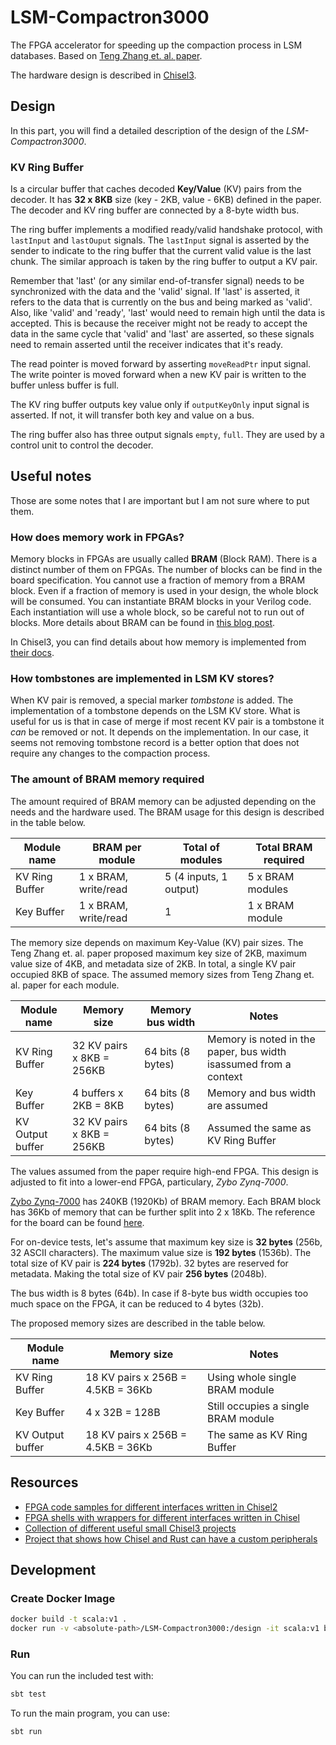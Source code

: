 LSM-Compactron3000
=======================

The FPGA accelerator for speeding up the compaction process in LSM databases.
Based on [Teng Zhang et. al. paper](https://www.usenix.org/system/files/fast20-zhang_teng.pdf).

The hardware design is described in [Chisel3](https://github.com/chipsalliance/chisel).

## Design

In this part, you will find a detailed description of the design of the *LSM-Compactron3000*.

### KV Ring Buffer

Is a circular buffer that caches decoded **Key/Value** (KV) pairs from the decoder. It has **32 x 8KB** size (key - 2KB, value - 6KB) defined in the paper. The decoder and KV ring buffer are connected by a 8-byte width bus. 

The ring buffer implements a modified ready/valid handshake protocol, with `lastInput` and `lastOuput` signals. The `lastInput` signal is asserted by the sender to indicate to the ring buffer that the current valid value is the last chunk. The similar approach is taken by the ring buffer to output a KV pair.

Remember that 'last' (or any similar end-of-transfer signal) needs to be synchronized with the data and the 'valid' signal. If 'last' is asserted, it refers to the data that is currently on the bus and being marked as 'valid'. Also, like 'valid' and 'ready', 'last' would need to remain high until the data is accepted. This is because the receiver might not be ready to accept the data in the same cycle that 'valid' and 'last' are asserted, so these signals need to remain asserted until the receiver indicates that it's ready.

The read pointer is moved forward by asserting `moveReadPtr` input signal. The write pointer is moved forward when a new KV pair is written to the buffer unless buffer is full.

The KV ring buffer outputs key value only if `outputKeyOnly` input signal is asserted. If not, it will transfer both key and value on a bus.

The ring buffer also has three output signals `empty`, `full`. They are used by a control unit to control the decoder.

## Useful notes

Those are some notes that I are important but I am not sure where to put them.

### How does memory work in FPGAs?

Memory blocks in FPGAs are usually called **BRAM** (Block RAM). There is a distinct number of them on FPGAs. The number of blocks can be find in the board specification. You cannot use a fraction of memory from a BRAM block. Even if a fraction of memory is used in your design, the whole block will be consumed. You can instantiate BRAM blocks in your Verilog code. Each instantiation will use a whole block, so be careful not to run out of blocks. More details about BRAM can be found in [this blog post](https://community.element14.com/challenges-projects/design-challenges/summer-of-fpga/b/blog/posts/number-plate-recognition-3-implementing-block-ram-using-verilog).

In Chisel3, you can find details about how memory is implemented from [their docs](https://www.chisel-lang.org/chisel3/docs/explanations/memories.html).

### How tombstones are implemented in LSM KV stores?

When KV pair is removed, a special marker *tombstone* is added. The implementation of a tombstone depends on the LSM KV store. What is useful for us is that in case of merge if most recent KV pair is a tombstone it *can* be removed or not. It depends on the implementation. In our case, it seems not removing tombstone record is a better option that does not require any changes to the compaction process.

### The amount of BRAM memory required

The amount required of BRAM memory can be adjusted depending on the needs and the hardware used. The BRAM usage for this design is described in the table below.

| Module name    | BRAM per module      | Total of modules       | Total BRAM required |
|----------------|----------------------|------------------------|---------------------|
| KV Ring Buffer | 1 x BRAM, write/read | 5 (4 inputs, 1 output) | 5 x BRAM modules    |
| Key Buffer     | 1 x BRAM, write/read | 1                      | 1 x BRAM module     |

The memory size depends on maximum Key-Value (KV) pair sizes. The Teng Zhang et. al. paper proposed maximum key size of 2KB, maximum value size of 4KB, and metadata size of 2KB. In total, a single KV pair occupied 8KB of space. The assumed memory sizes from Teng Zhang et. al. paper for each module.

| Module name      | Memory size               | Memory bus width  | Notes |
|------------------|---------------------------|-------------------|-------|
| KV Ring Buffer   | 32 KV pairs x 8KB = 256KB | 64 bits (8 bytes) | Memory is noted in the paper, bus width isassumed from a context |
| Key Buffer       | 4 buffers x 2KB = 8KB     | 64 bits (8 bytes) | Memory and bus width are assumed |
| KV Output buffer | 32 KV pairs x 8KB = 256KB | 64 bits (8 bytes) | Assumed the same as KV Ring Buffer |

The values assumed from the paper require high-end FPGA. This design is adjusted to fit into a lower-end FPGA, particulary, *Zybo Zynq-7000*. 

[Zybo Zynq-7000](https://digilent.com/reference/programmable-logic/zybo/start) has 240KB (1920Kb) of BRAM memory. Each BRAM block has 36Kb of memory that can be further split into 2 x 18Kb. The reference for the board can be found [here](https://docs.xilinx.com/v/u/en-US/ds190-Zynq-7000-Overview). 

For on-device tests, let's assume that maximum key size is **32 bytes** (256b, 32 ASCII characters). The maximum value size is **192 bytes** (1536b). The total size of KV pair is **224 bytes** (1792b). 32 bytes are reserved for metadata. Making the total size of KV pair **256 bytes** (2048b).

The bus width is 8 bytes (64b). In case if 8-byte bus width occupies too much space on the FPGA, it can be reduced to 4 bytes (32b).

The proposed memory sizes are described in the table below.

| Module name      | Memory size                       | Notes |
|------------------|-----------------------------------|-------|
| KV Ring Buffer   | 18 KV pairs x 256B = 4.5KB = 36Kb | Using whole single BRAM module |
| Key Buffer       | 4 x 32B = 128B                    | Still occupies a single BRAM module |
| KV Output buffer | 18 KV pairs x 256B = 4.5KB = 36Kb | The same as KV Ring Buffer |

## Resources

- [FPGA code samples for different interfaces written in Chisel2](https://github.com/maltanar/fpga-tidbits)
- [FPGA shells with wrappers for different interfaces written in Chisel](https://github.com/sifive/fpga-shells)
- [Collection of different useful small Chisel3 projects](https://github.com/j-marjanovic/chisel-stuff)
- [Project that shows how Chisel and Rust can have a custom peripherals](https://github.com/ekiwi/pynq)

## Development

### Create Docker Image

```bash
docker build -t scala:v1 .
docker run -v <absolute-path>/LSM-Compactron3000:/design -it scala:v1 bash
```

### Run

You can run the included test with:
```sh
sbt test
```

To run the main program, you can use:
```sh
sbt run
```

